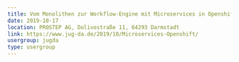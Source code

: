 ```yaml
---
title: Vom Monolithen zur Workflow-Engine mit Microservices in Openshift – Ein Erfahrungsbericht (Sascha Hanß, Daniel Krämer)
date: 2019-10-17
location: PROSTEP AG, Dolivostraße 11, 64293 Darmstadt
link: https://www.jug-da.de/2019/10/Microservices-Openshift/
usergroup: jugda
type: usergroup
---
```

